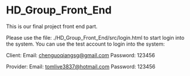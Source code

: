 # HD_Group_Front_End
This is our final project front end part.

Please use the file: ./HD_Group_Front_End/src/login.html to start login into the system.
You can use the test account to login into the system:

Client:
Email: chenguoqiangsg@gmail.com
Password: 123456

Provider:
Email: tomlive3837@hotmail.com
Password: 123456
